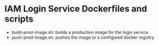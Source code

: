 # IAM Login Service Dockerfiles and scripts

- build-prod-image.sh: builds a production image for the login service
- push-prod-image.sh: pushes the image to a configured docker registry
